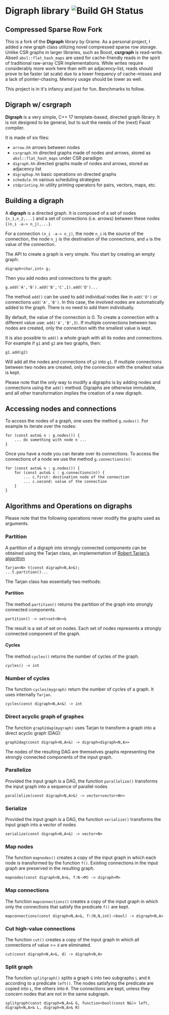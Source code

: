 # Digraph library ![Build GH Status](https://github.com/grame-cncm/digraph/workflows/compile-test/badge.svg)

## Compressed Sparse Row Fork
This is a fork of the **Digraph** library by Grame. As a personal project, I added a new graph class utilizing novel compressed sparse row storage. Unlike CSR graphs in larger libraries, such as Boost, **csrgraph** is read-write. Abseil `absl::flat_hash_maps` are used for cache-friendly reads in the spirit of traditional raw-array CSR implementations. While writes require considerably more work here than with an adjacency-list, reads should prove to be faster (at scale) due to a lower frequency of cache-misses and a lack of pointer-chasing. Memory usage should be lower as well.

This project is in it's infancy and just for fun. Benchmarks to follow.

## Digraph w/ csrgraph
**Digraph** is a very simple, C++ 17 template-based, directed graph library. It is not designed to be general, but to suit the needs of the (next) Faust compiler.

It is made of six files:

- `arrow.hh` arrows between nodes
- `csrgraph.hh` directed graphs made of nodes and arrows, stored as `absl::flat_hash_maps` under CSR paradigm
- `digraph.hh` directed graphs made of nodes and arrows, stored as adjacency list
- `digraphop.hh` basic operations on directed graphs
- `schedule.hh` various scheduling strategies
- `stdprinting.hh` utility printing operators for pairs, vectors, maps, etc.


## Building a digraph
A **digraph** is a directed graph. It is composed of a set of nodes `{n_1,n_2,...}` and a set of connections (i.e. arrows) between these nodes `{(n_i -a-> n_j),...}`.

For a connection `(n_i -a-> n_j)`, the node `n_i` is the source of the connection, the node `n_j` is the destination of the connections, and `a` is the value of the connection.

The API to create a graph is very simple. You start by creating an empty graph:

	digraph<char,int> g;

Then you add nodes and connections to the graph:

	g.add('A','B').add('B','C',1).add('D')...

The method `add()` can be used to add individual nodes like in `add('D')` or connections `add('A','B')`. In this case, the involved nodes are automatically added to the graph. There is no need to add them individually.

By default, the value of the connection is 0. To create a connection with a different value use: `add('A','B',3)`. If multiple connections between two nodes are created, only the connection with the smallest value is kept.

It is also possible to `add()` a whole graph with all its nodes and connections. For example if `g1` and `g2` are two graphs, then:

	g1.add(g2)

Will add all the nodes and connections of `g2` into `g1`. If multiple connections between two nodes are created, only the connection with the smallest value is kept.

Please note that the only way to modify a digraphs is by adding nodes and connections using the `add()` method. Digraphs are otherwise immutable, and all other transformation implies the creation of a new digraph.



## Accessing nodes and connections
To access the nodes of a graph, one uses the method `g.nodes()`. For example to iterate over the nodes:

	for (const auto& n : g.nodes()) {
		... do something with node n ...
	}

Once you have a node you can iterate over its connections. To access the connections of a node we use the method `g.connections(n)`:

	for (const auto& n : g.nodes()) {
    	for (const auto& c : g.connections(n)) {
	   		... c.first: destination node of the connection
			... c.second: value of the connection
	    }
	}

## Algorithms and Operations on digraphs
Please note that the following operations never modify the graphs used as arguments.

### Partition
A partition of a digraph into strongly connected components can be obtained using the Tarjan class, an implementation of [Robert Tarjan's algorithm](https://en.wikipedia.org/wiki/Tarjan%27s_strongly_connected_components_algorithm)

	Tarjan<N> t(const digraph<N,A>&);
	...t.partition()...

The Tarjan class has essentially two methods:

#### Partition

The method `partition()` returns the partition of the graph into strongly connected components.

	partition() -> set<set<N>>&

The result is a set of set on nodes.  Each set of nodes represents a strongly connected component of the graph.

#### Cycles
The method `cycles()` returns the number of cycles of the graph.

	cycles() -> int

### Number of cycles
The function `cycles(mygraph)` return the number of cycles of a graph. It uses internally `Tarjan`.

	cycles(const digraph<N,A>&) -> int


### Direct acyclic graph of graphes
The function `graph2dag(mygraph)` uses Tarjan to transform a graph into a direct acyclic graph (DAG):

 	graph2dag(const digraph<N,A>&) -> digraph<digraph<N,A>>

The nodes of the resulting DAG are themselves graphs representing the strongly connected components of the input graph.

### Parallelize

Provided the input graph is a DAG, the function `parallelize()` transforms the input graph into a sequence of parallel nodes

	parallelize(const digraph<N,A>&) -> vector<vector<N>>

### Serialize

Provided the input graph is a DAG, the function `serialize()` transforms the input graph into a vector of nodes

	serialize(const digraph<N,A>&) -> vector<N>


### Map nodes
The function `mapnodes()` creates a copy of the input graph in which each node is transformed by the function `f()`. Existing connections in the input graph are preserved in the resulting graph.

	mapnodes(const digraph<N,A>&, f:N->M) -> digraph<M>


### Map connections
The function `mapconnections()` creates a copy of the input graph in which only the connections that satisfy the predicate `f()` are kept.

	mapconnections(const digraph<N,A>&, f:(N,N,int)->bool) -> digraph<N,A>

### Cut high-value connections

The function `cut()` creates a copy of the input graph in which all connections of value >= `d` are eliminated.

	cut(const digraph<N,A>&, d) -> digraph<N,A>

### Split graph

The function `splitgraph()` splits a graph `G` into two subgraphs `L` and `R` according to a predicate `left()`. The nodes satisfying the predicate are copied into `L`, the others into `R`. The connections are kept, unless they concern nodes that are not in the same subgraph.

	splitgraph(const digraph<N,A>& G, function<bool(const N&)> left, digraph<N,A>& L, digraph<N,A>& R)
